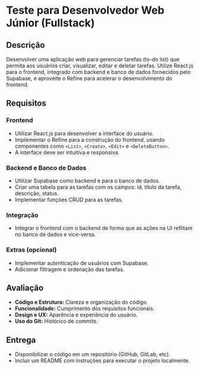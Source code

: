 
# Teste para Desenvolvedor Web Júnior (Fullstack)

## Descrição
Desenvolver uma aplicação web para gerenciar tarefas (to-do list) que permita aos usuários criar, visualizar, editar e deletar tarefas. Utilize React.js para o frontend, integrado com backend e banco de dados fornecidos pelo Supabase, e aproveite o Refine para acelerar o desenvolvimento do frontend.

## Requisitos

### Frontend
- Utilizar React.js para desenvolver a interface do usuário.
- Implementar o Refine para a construção do frontend, usando componentes como `<List>`, `<Create>`, `<Edit>` e `<DeleteButton>`.
- A interface deve ser intuitiva e responsiva.

### Backend e Banco de Dados
- Utilizar Supabase como backend e para o banco de dados.
- Criar uma tabela para as tarefas com os campos: id, título da tarefa, descrição, status.
- Implementar funções CRUD para as tarefas.

### Integração
- Integrar o frontend com o backend de forma que as ações na UI reflitam no banco de dados e vice-versa.

### Extras (opcional)
- Implementar autenticação de usuários com Supabase.
- Adicionar filtragem e ordenação das tarefas.

## Avaliação
- **Código e Estrutura:** Clareza e organização do código.
- **Funcionalidade:** Cumprimento dos requisitos funcionais.
- **Design e UX:** Aparência e experiência do usuário.
- **Uso do Git:** Histórico de commits.

## Entrega
- Disponibilizar o código em um repositório (GitHub, GitLab, etc).
- Incluir um README com instruções para executar o projeto localmente.
